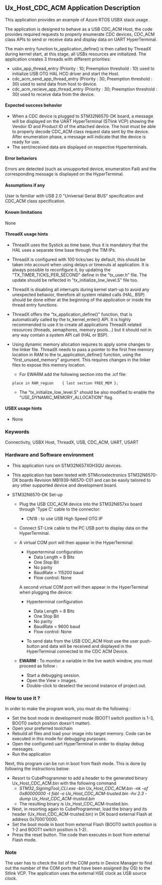 
## <b>Ux_Host_CDC_ACM Application Description </b>

This application provides an example of Azure RTOS USBX stack usage .

The application is designed to behave as a USB CDC_ACM Host, the code provides required requests to properly enumerate
CDC devices, CDC_ACM class APIs to send or receive data and display data on UART HyperTerminal.

The main entry function tx_application_define() is then called by ThreadX during kernel start, at this stage, all USBx resources
are initialized.
The application creates 3 threads with different priorities:

  - usbx_app_thread_entry            (Priority : 10; Preemption threshold : 10) used to initialize USB OTG HAL HCD driver and start the Host.
  - cdc_acm_send_app_thread_entry    (Priority : 30; Preemption threshold : 30) used to send data from host to device.
  - cdc_acm_recieve_app_thread_entry (Priority : 30; Preemption threshold : 30) used to receive data from the device.

#### <b> Expected success behavior</b>

- When a CDC device is plugged to STM32N6570-DK board, a message will be displayed on the UART HyperTerminal (STlink VCP) showing
  the Vendor ID and Product ID of the attached device. The host must be able to properly decode CDC_ACM class request data sent by the device.
  After enumeration phase, a message will indicate that the device is ready for use.
- The sent/received data are displayed on respective Hyperterminals.

#### <b>Error behaviors</b>

Errors are detected (such as unsupported device, enumeration Fail) and the corresponding message is displayed on the HyperTerminal.

#### <b>Assumptions if any</b>

User is familiar with USB 2.0 "Universal Serial BUS" specification and CDC_ACM class specification.

#### <b>Known limitations</b>

None

#### <b>ThreadX usage hints</b>

 - ThreadX uses the Systick as time base, thus it is mandatory that the HAL uses a separate time base through the TIM IPs.
 - ThreadX is configured with 100 ticks/sec by default, this should be taken into account when using delays or timeouts at application. It is always possible to reconfigure it, by updating the "TX_TIMER_TICKS_PER_SECOND" define in the "tx_user.h" file. The update should be reflected in "tx_initialize_low_level.S" file too.
 - ThreadX is disabling all interrupts during kernel start-up to avoid any unexpected behavior, therefore all system related calls (HAL, BSP) should be done either at the beginning of the application or inside the thread entry functions.
 - ThreadX offers the "tx_application_define()" function, that is automatically called by the tx_kernel_enter() API.
   It is highly recommended to use it to create all applications ThreadX related resources (threads, semaphores, memory pools...)  but it should not in any way contain a system API call (HAL or BSP).
 - Using dynamic memory allocation requires to apply some changes to the linker file.
   ThreadX needs to pass a pointer to the first free memory location in RAM to the tx_application_define() function,
   using the "first_unused_memory" argument.
   This requires changes in the linker files to expose this memory location.
    + For EWARM add the following section into the .icf file:
     ```
     place in RAM_region    { last section FREE_MEM };
     ```

    + The "tx_initialize_low_level.S" should be also modified to enable the "USE_DYNAMIC_MEMORY_ALLOCATION" flag.

#### <b>USBX usage hints</b>

- None

### <b>Keywords</b>

Connectivity, USBX Host, ThreadX, USB, CDC_ACM, UART, USART

### <b>Hardware and Software environment</b>

  - This application runs on STM32N657X0H3QU devices.
  - This application has been tested with STMicroelectronics STM32N6570-DK boards Revision MB1939-N6570-C01 and can be easily tailored to any other supported device and development board.

- STM32N6570-DK Set-up
    - Plug the USB CDC_ACM device into the STM32N657xx board through 'Type C' cable to the connector:
      - CN18 : to use USB High Speed OTG IP
    - Connect ST-Link cable to the PC USB port to display data on the HyperTerminal.

  - A virtual COM port will then appear in the HyperTerminal:
     - Hyperterminal configuration
       - Data Length = 8 Bits
       - One Stop Bit
       - No parity
       - BaudRate = 115200 baud
       - Flow control: None

    A second virtual COM port will then appear in the HyperTerminal when plugging the device:
     - Hyperterminal configuration
       - Data Length = 8 Bits
       - One Stop Bit
       - No parity
       - BaudRate = 9600 baud
       - Flow control: None

     - To send data from the USB CDC_ACM Host use the user push-button and data will be received
       and displayed in the HyperTerminal connected to the CDC ACM Device.

  - **EWARM** : To monitor a variable in the live watch window, you must proceed as follow :
    - Start a debugging session.
    - Open the View > Images.
    - Double-click to deselect the second instance of project.out.

### <b>How to use it ?</b>

In order to make the program work, you must do the following :

  - Set the boot mode in development mode (BOOT1 switch position is 1-3, BOOT0 switch position doesn't matter).
  - Open your preferred toolchain
  - Rebuild all files and load your image into target memory. Code can be executed in this mode for debugging purposes.
  - Open the configured uart HyperTerminal in order to display debug messages.
  - Run the application

 Next, this program can be run in boot from flash mode. This is done by following the instructions below:

 - Resort to CubeProgrammer to add a header to the generated binary Ux_Host_CDC_ACM.bin with the following command
      - *STM32_SigningTool_CLI.exe -bin Ux_Host_CDC_ACM.bin -nk -of 0x80000000 -t fsbl -o Ux_Host_CDC_ACM-trusted.bin -hv 2.3 -dump Ux_Host_CDC_ACM-trusted.bin*
   - The resulting binary is Ux_Host_CDC_ACM-trusted.bin.
 - Next, in resorting again to CubeProgrammer, load the binary and its header (Ux_Host_CDC_ACM-trusted.bin) in DK board external Flash at address 0x7000'0000.
 - Set the boot mode in boot from external Flash (BOOT0 switch position is 1-2 and BOOT1 switch position is 1-2).
 - Press the reset button. The code then executes in boot from external Flash mode.

### <b>Note</b>

The user has to check the list of the COM ports in Device Manager to find out the number
of the COM ports that have been assigned (by OS) to the Stlink VCP.
The application uses the external HSE clock as USB source clock.

